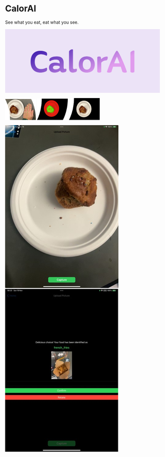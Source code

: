 # CalorAI
See what you eat, eat what you see.

![alt text](https://github.com/broadcom9821/CalorAI/blob/main/Visuals/cover.png)

<p float="left">
    <img src="https://github.com/broadcom9821/CalorAI/raw/main/Visuals/Picture1.jpg" alt="Image 1" width="100" />
    <img src="https://github.com/broadcom9821/CalorAI/raw/main/Visuals/Picture2.jpg" alt="Image 2" width="100" />
    <img src="https://github.com/broadcom9821/CalorAI/raw/main/Visuals/Picture3.jpg" alt="Image 3" width="100" />
</p>

![alt text](https://github.com/broadcom9821/CalorAI/blob/main/Visuals/Picture5.jpg)
![alt text](https://github.com/broadcom9821/CalorAI/blob/main/Visuals/Picture4.jpg)

